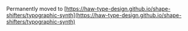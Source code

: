 Permanently moved to [https://haw-type-design.github.io/shape-shifters/typographic-synth](https://haw-type-design.github.io/shape-shifters/typographic-synth)
